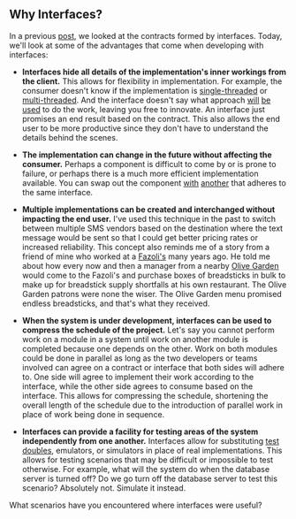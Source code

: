 ## Why Interfaces?

In a previous [post](https://www.matthewyancer.com/2023/10/03/the-pizza-ordering-interface.html), we looked at the contracts formed by interfaces. Today, we'll look at some of the advantages that come when developing with interfaces:

 - **Interfaces hide all details of the implementation's inner workings from the client.** This allows for flexibility in implementation. For example, the consumer doesn't know if the implementation is [single-threaded](https://www.youtube.com/watch?v=RKWLu6UHryQ) or [multi-threaded](https://www.youtube.com/watch?v=pBuB6BC6ISk). And the interface doesn't say what approach [will](https://www.youtube.com/watch?v=29a4pFgBpeY) [be](https://www.youtube.com/watch?v=erTM3yAdqL4) [used](https://www.youtube.com/watch?v=guBOYBhOcUY&t=3s) to do the work, leaving you free to innovate. An interface just promises an end result based on the contract. This also allows the end user to be more productive since they don't have to understand the details behind the scenes.

 - **The implementation can change in the future without affecting the consumer.** Perhaps a component is difficult to come by or is prone to failure, or perhaps there is a much more efficient implementation available. You can swap out the component [with](https://www.youtube.com/watch?v=JQyZ5lbjtrg) [another](https://www.wired.com/2011/08/ff-lightbulbs/) that adheres to the same interface.

 - **Multiple implementations can be created and interchanged without impacting the end user.** I've used this technique in the past to switch between multiple SMS vendors based on the destination where the text message would be sent so that I could get better pricing rates or increased reliability. This concept also reminds me of a story from a friend of mine who worked at a [Fazoli's](https://fazolis.com) many years ago. He told me about how every now and then a manager from a nearby [Olive Garden](https://www.olivegarden.com) would come to the Fazoli's and purchase boxes of breadsticks in bulk to make up for breadstick supply shortfalls at his own restaurant. The Olive Garden patrons were none the wiser. The Olive Garden menu promised endless breadsticks, and that's what they received.

 - **When the system is under development, interfaces can be used to compress the schedule of the project.** Let's say you cannot perform work on a module in a system until work on another module is completed because one depends on the other. Work on both modules could be done in parallel as long as the two developers or teams involved can agree on a contract or interface that both sides will adhere to. One side will agree to implement their work according to the interface, while the other side agrees to consume based on the interface. This allows for compressing the schedule, shortening the overall length of the schedule due to the introduction of parallel work in place of work being done in sequence.

 - **Interfaces can provide a facility for testing areas of the system independently from one another.** Interfaces allow for substituting [test doubles](https://www.matthewyancer.com/2023/10/26/test-doubles.html), emulators, or simulators in place of real implementations. This allows for testing scenarios that may be difficult or impossible to test otherwise. For example, what will the system do when the database server is turned off? Do we go turn off the database server to test this scenario? Absolutely not. Simulate it instead.

What scenarios have you encountered where interfaces were useful?
